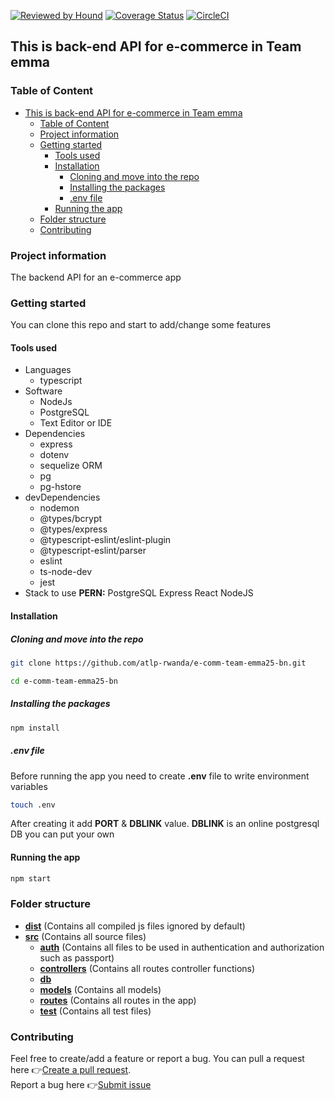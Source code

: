 [![Reviewed by Hound](https://img.shields.io/badge/Reviewed_by-Hound-8E64B0.svg)](https://houndci.com) [![Coverage Status](https://coveralls.io/repos/github/atlp-rwanda/e-comm-team-emma25-bn/badge.svg?branch=ch-test-code-coverage-%23184359063)](https://coveralls.io/github/atlp-rwanda/e-comm-team-emma25-bn?branch=ch-test-code-coverage-%23184359063)
[![CircleCI](https://dl.circleci.com/status-badge/img/gh/atlp-rwanda/e-comm-team-emma25-bn/tree/develop.svg?style=svg)](https://dl.circleci.com/status-badge/redirect/gh/atlp-rwanda/e-comm-team-emma25-bn/tree/develop) <br>

## This is back-end API for e-commerce in Team emma

### Table of Content

- [This is back-end API for e-commerce in Team emma](#this-is-back-end-api-for-e-commerce-in-team-emma)
  - [Table of Content](#table-of-content)
  - [Project information](#project-information)
  - [Getting started](#getting-started)
    - [Tools used](#tools-used)
    - [Installation](#installation)
      - [Cloning and move into the repo](#cloning-and-move-into-the-repo)
      - [Installing the packages](#installing-the-packages)
      - [.env file](#env-file)
    - [Running the app](#running-the-app)
  - [Folder structure](#folder-structure)
  - [Contributing](#contributing)

### Project information

The backend API for an e-commerce app

### Getting started

You can clone this repo and start to add/change some features

#### Tools used

- Languages
  - typescript
- Software
  - NodeJs
  - PostgreSQL
  - Text Editor or IDE
- Dependencies
  - express
  - dotenv
  - sequelize ORM
  - pg
  - pg-hstore
- devDependencies
  - nodemon
  - @types/bcrypt
  - @types/express
  - @typescript-eslint/eslint-plugin
  - @typescript-eslint/parser
  - eslint
  - ts-node-dev
  - jest
- Stack to use
  **PERN:** PostgreSQL Express React NodeJS

#### Installation

##### Cloning and move into the repo

```bash
git clone https://github.com/atlp-rwanda/e-comm-team-emma25-bn.git
```

```bash
cd e-comm-team-emma25-bn
```

##### Installing the packages

```bash
npm install
```

##### .env file

Before running the app you need to create **.env** file to write environment variables

```bash
touch .env
```

After creating it add **PORT** &amp; **DBLINK** value.
**DBLINK** is an online postgresql DB you can put your own

#### Running the app

```bash
npm start
```

### Folder structure

- [**dist**](dist) (Contains all compiled js files ignored by default)
- [**src**](src) (Contains all source files)
  - [**auth**](src/auth) (Contains all files to be used in authentication and authorization such as passport)
  - [**controllers**](src/controllers) (Contains all routes controller functions)
  - [**db**](src/db)
  - [**models**](src/models) (Contains all models)
  - [**routes**](src/routes) (Contains all routes in the app)
  - [**test**](src/test) (Contains all test files)

### Contributing

Feel free to create/add a feature or report a bug.
You can pull a request here 👉[Create a pull request](https://github.com/atlp-rwanda/e-comm-team-emma25-bn/pulls). <br>
Report a bug here 👉[Submit issue](https://github.com/atlp-rwanda/e-comm-team-emma25-bn/issues)
